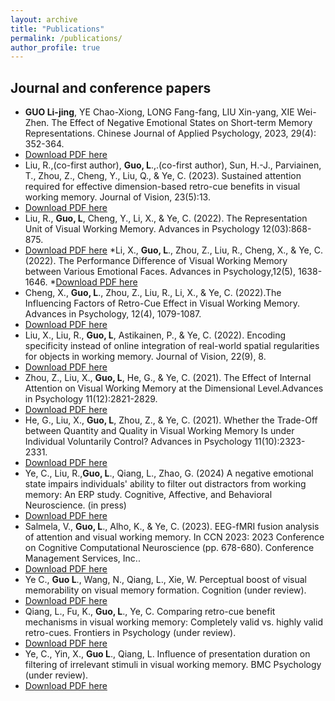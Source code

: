 ```yaml
---
layout: archive
title: "Publications"
permalink: /publications/
author_profile: true
---
```



Journal and conference papers
------

* **GUO Li-jing**, YE Chao-Xiong, LONG Fang-fang, LIU Xin-yang, XIE Wei-Zhen. The Effect of Negative Emotional States on Short-term Memory Representations. Chinese Journal of Applied Psychology, 2023, 29(4): 352-364. 
* [Download PDF here](http://LijingGu0.github.io/files/paper7.pdf)
* Liu, R.,(co-first author), **Guo, L**.,.(co-first author), Sun, H.-J., Parviainen, T., Zhou, Z., Cheng, Y., Liu, Q., & Ye, C. (2023). Sustained attention required for effective dimension-based retro-cue benefits in visual working memory. Journal of Vision, 23(5):13.
* [Download PDF here](http://LijingGu0.github.io/files/paper6.pdf)
* Liu, R., **Guo, L**, Cheng, Y., Li, X., & Ye, C. (2022). The Representation Unit of Visual Working Memory. Advances in Psychology 12(03):868-875. 
* [Download PDF here](http://LijingGu0.github.io/files/paper3.pdf)
*Li, X., **Guo, L**., Zhou, Z., Liu, R., Cheng, X., & Ye, C. (2022). The Performance Difference of Visual Working Memory between Various Emotional Faces. Advances in Psychology,12(5), 1638-1646.
*[Download PDF here](http://LijingGu0.github.io/files/paper9.pdf)
* Cheng, X., **Guo, L**., Zhou, Z., Liu, R., Li, X., & Ye, C. (2022).The Influencing Factors of Retro-Cue Effect in Visual Working Memory. Advances in Psychology, 12(4), 1079-1087.
* [Download PDF here](http://LijingGu0.github.io/files/paper10.pdf)
* Liu, X., Liu, R., **Guo, L**, Astikainen, P., & Ye, C. (2022). Encoding specificity instead of online integration of real-world spatial regularities for objects in working memory. Journal of Vision, 22(9), 8. 
* [Download PDF here](http://LijingGu0.github.io/files/paper1.pdf)
* Zhou, Z., Liu, X., **Guo, L**, He, G., & Ye, C. (2021). The Effect of Internal Attention on Visual Working Memory at the Dimensional Level.Advances in Psychology 11(12):2821-2829. 
* [Download PDF here](http://LijingGu0.github.io/files/paper4.pdf)
* He, G., Liu, X., **Guo, L**, Zhou, Z., & Ye, C. (2021). Whether the Trade-Off between Quantity and Quality in Visual Working Memory Is under Individual Voluntarily Control? Advances in Psychology 11(10):2323-2331.
* [Download PDF here](http://LijingGu0.github.io/files/paper5.pdf)
*  Ye, C., Liu, R.,**Guo, L**., Qiang, L., Zhao, G. (2024) A negative emotional state impairs individuals' ability to filter out distractors from working memory: An ERP study. Cognitive, Affective, and Behavioral Neuroscience. (in press)
* [Download PDF here](http://LijingGu0.github.io/files/paper11.pdf)
* Salmela, V., **Guo, L**., Alho, K., & Ye, C. (2023). EEG-fMRI fusion analysis of attention and visual working memory. In CCN 2023: 2023 Conference on Cognitive Computational Neuroscience (pp. 678-680). Conference Management Services, Inc..
* [Download PDF here](http://LijingGu0.github.io/files/paper12.pdf)
*  Ye C., **Guo L**., Wang, N., Qiang, L., Xie, W. Perceptual boost of visual memorability on visual memory formation. Cognition (under review).
*  [Download PDF here](http://LijingGu0.github.io/files/paper13.pdf)
*  Qiang, L., Fu, K., **Guo, L**., Ye, C. Comparing retro-cue benefit mechanisms in visual working memory: Completely valid vs. highly valid retro-cues. Frontiers in Psychology (under review).
* [Download PDF here](http://LijingGu0.github.io/files/paper14.pdf)
* Ye, C., Yin, X., **Guo L**., Qiang, L. Influence of presentation duration on filtering of irrelevant stimuli in visual working memory. BMC Psychology (under review).
* [Download PDF here](http://LijingGu0.github.io/files/paper15.pdf)
